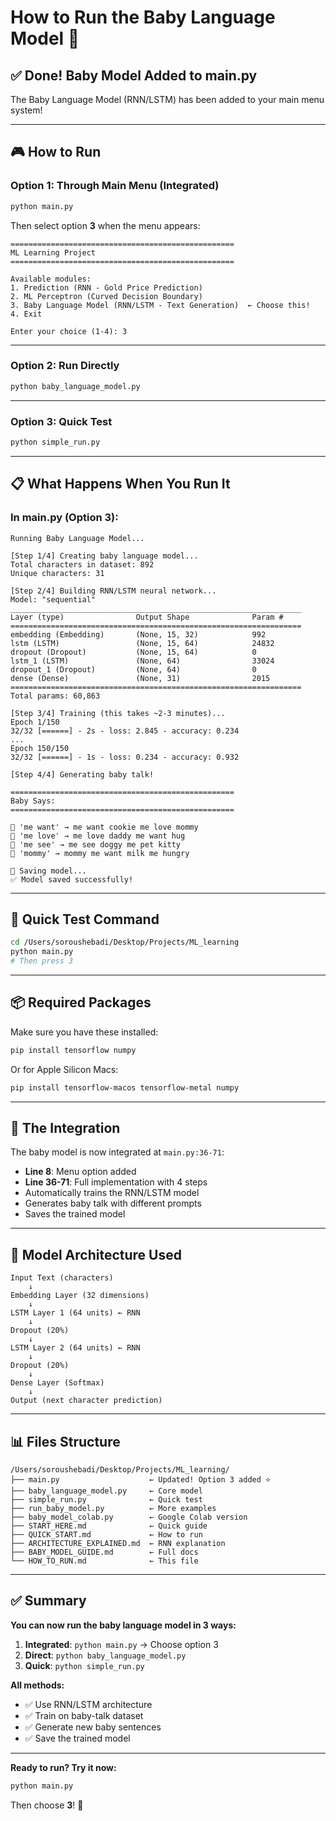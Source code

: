# How to Run the Baby Language Model 🚀

## ✅ Done! Baby Model Added to main.py

The Baby Language Model (RNN/LSTM) has been added to your main menu system!

---

## 🎮 How to Run

### Option 1: Through Main Menu (Integrated)
```bash
python main.py
```

Then select option **3** when the menu appears:
```
==================================================
ML Learning Project
==================================================

Available modules:
1. Prediction (RNN - Gold Price Prediction)
2. ML Perceptron (Curved Decision Boundary)
3. Baby Language Model (RNN/LSTM - Text Generation)  ← Choose this!
4. Exit

Enter your choice (1-4): 3
```

---

### Option 2: Run Directly
```bash
python baby_language_model.py
```

---

### Option 3: Quick Test
```bash
python simple_run.py
```

---

## 📋 What Happens When You Run It

### In main.py (Option 3):

```
Running Baby Language Model...

[Step 1/4] Creating baby language model...
Total characters in dataset: 892
Unique characters: 31

[Step 2/4] Building RNN/LSTM neural network...
Model: "sequential"
_________________________________________________________________
Layer (type)                Output Shape              Param #
=================================================================
embedding (Embedding)       (None, 15, 32)            992
lstm (LSTM)                 (None, 15, 64)            24832
dropout (Dropout)           (None, 15, 64)            0
lstm_1 (LSTM)               (None, 64)                33024
dropout_1 (Dropout)         (None, 64)                0
dense (Dense)               (None, 31)                2015
=================================================================
Total params: 60,863

[Step 3/4] Training (this takes ~2-3 minutes)...
Epoch 1/150
32/32 [======] - 2s - loss: 2.845 - accuracy: 0.234
...
Epoch 150/150
32/32 [======] - 1s - loss: 0.234 - accuracy: 0.932

[Step 4/4] Generating baby talk!

==================================================
Baby Says:
==================================================

🌱 'me want' → me want cookie me love mommy
🌱 'me love' → me love daddy me want hug
🌱 'me see' → me see doggy me pet kitty
🌱 'mommy' → mommy me want milk me hungry

💾 Saving model...
✅ Model saved successfully!
```

---

## 🎯 Quick Test Command

```bash
cd /Users/soroushebadi/Desktop/Projects/ML_learning
python main.py
# Then press 3
```

---

## 📦 Required Packages

Make sure you have these installed:
```bash
pip install tensorflow numpy
```

Or for Apple Silicon Macs:
```bash
pip install tensorflow-macos tensorflow-metal numpy
```

---

## 🔧 The Integration

The baby model is now integrated at `main.py:36-71`:
- **Line 8**: Menu option added
- **Line 36-71**: Full implementation with 4 steps
- Automatically trains the RNN/LSTM model
- Generates baby talk with different prompts
- Saves the trained model

---

## 🎨 Model Architecture Used

```
Input Text (characters)
    ↓
Embedding Layer (32 dimensions)
    ↓
LSTM Layer 1 (64 units) ← RNN
    ↓
Dropout (20%)
    ↓
LSTM Layer 2 (64 units) ← RNN
    ↓
Dropout (20%)
    ↓
Dense Layer (Softmax)
    ↓
Output (next character prediction)
```

---

## 📊 Files Structure

```
/Users/soroushebadi/Desktop/Projects/ML_learning/
├── main.py                    ← Updated! Option 3 added ⭐
├── baby_language_model.py     ← Core model
├── simple_run.py              ← Quick test
├── run_baby_model.py          ← More examples
├── baby_model_colab.py        ← Google Colab version
├── START_HERE.md              ← Quick guide
├── QUICK_START.md             ← How to run
├── ARCHITECTURE_EXPLAINED.md  ← RNN explanation
├── BABY_MODEL_GUIDE.md        ← Full docs
└── HOW_TO_RUN.md              ← This file
```

---

## ✅ Summary

**You can now run the baby language model in 3 ways:**

1. **Integrated**: `python main.py` → Choose option 3
2. **Direct**: `python baby_language_model.py`
3. **Quick**: `python simple_run.py`

**All methods:**
- ✅ Use RNN/LSTM architecture
- ✅ Train on baby-talk dataset
- ✅ Generate new baby sentences
- ✅ Save the trained model

---

**Ready to run? Try it now:**
```bash
python main.py
```
Then choose **3**! 🎉

